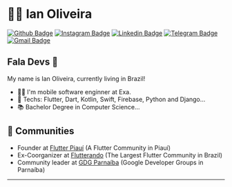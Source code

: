 # :man_technologist: Ian Oliveira

[![Github Badge](https://img.shields.io/badge/-Github-000?style=flat-square&logo=Github&logoColor=white&link=https://github.com/joaopaulolndev)](https://github.com/iang12)
[![Instagram Badge](https://img.shields.io/badge/-Instagram-%23E4405F?style=flat-square&logo=instagram&logoColor=white&link=https://github.com/joaopaulolndev)](https://www.instagram.com/ianoliveira.dev/)
[![Linkedin Badge](https://img.shields.io/badge/-LinkedIn-blue?style=flat-square&logo=Linkedin&logoColor=white&link=https://www.linkedin.com/in/joaopaulolndev/)](https://www.linkedin.com/in/ian-oliveira-0701a2130/)
[![Telegram Badge](https://img.shields.io/badge/-Telegram-1ca0f1?style=flat-square&labelColor=1ca0f1&logo=telegram&logoColor=white&link=https://t.me/IanOliveira)](https://t.me/IanOliveira)
[![Gmail Badge](https://img.shields.io/badge/-Gmail-c14438?style=flat-square&logo=Gmail&logoColor=white&link=mailto:ianwandersong12@gmail.com)](mailto:ianwandersong12@gmail.com)

## Fala Devs 👋

My name is Ian Oliveira, currently living in Brazil!

- :man_technologist: I'm mobile software enginner at Exa.
- :blue_heart: Techs: Flutter, Dart, Kotlin, Swift, Firebase, Python and Django...
- :books: Bachelor Degree in Computer Science...
## 👯 Communities
- Founder at [Flutter Piauí](https://www.instagram.com/flutter_piaui/) (A Flutter Community in Piauí)
- Ex-Coorganizer at [Flutterando](https://flutterando.com.br/) (The Largest Flutter Community in Brazil)
- Community leader at [GDG Parnaíba](https://gdg.community.dev/gdg-parnaiba/) (Google Developer Groups in Parnaíba)

---

